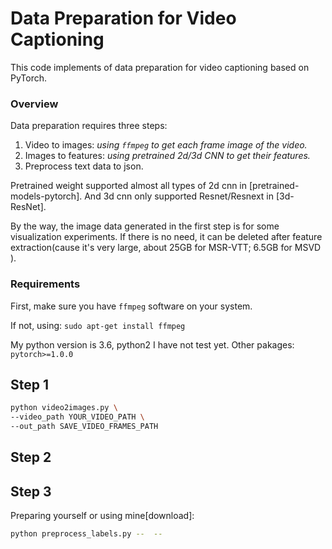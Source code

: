 # Data Preparation for Video Captioning
This code implements of data preparation for video captioning based on PyTorch.

### Overview
Data preparation requires three steps:

 1. Video to images: *using `ffmpeg` to get each frame image of the video.*
 2. Images to features: *using pretrained 2d/3d CNN to get their features.*
 3. Preprocess text data to json.
 
Pretrained weight supported almost all types of 2d cnn in [pretrained-models-pytorch].
And 3d cnn only supported Resnet/Resnext in [3d-ResNet].

By the way, the image data generated in the first step is for some visualization experiments.
 If there is no need, it can be deleted after feature extraction(cause it's very large, about
  25GB for MSR-VTT; 6.5GB for MSVD  ).

### Requirements
First, make sure you have `ffmpeg` software on your system. 

If not, using:
`sudo apt-get install ffmpeg`

My python version is 3.6, python2 I have not test yet.
Other pakages:
`pytorch>=1.0.0`

## Step 1
```bash
python video2images.py \ 
--video_path YOUR_VIDEO_PATH \
--out_path SAVE_VIDEO_FRAMES_PATH
```

## Step 2

## Step 3
Preparing yourself or using mine[download]:

```bash
python preprocess_labels.py --  --
```


